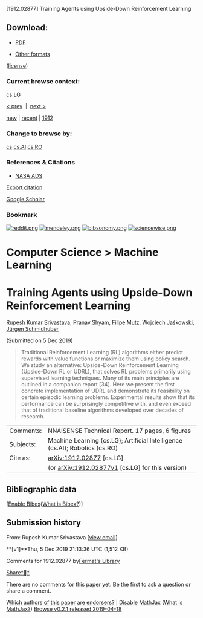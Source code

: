 [1912.02877] Training Agents using Upside-Down Reinforcement Learning

## Download:

- [PDF](https://arxiv.org/pdf/1912.02877)

- [Other formats](https://arxiv.org/format/1912.02877)

([license](http://arxiv.org/licenses/nonexclusive-distrib/1.0/))

### Current browse context:

cs.LG

   [< prev](https://arxiv.org/prevnext?id=1912.02877&function=prev&context=cs.LG)   |    [next >](https://arxiv.org/prevnext?id=1912.02877&function=next&context=cs.LG)

 [new](https://arxiv.org/list/cs.LG/new) | [recent](https://arxiv.org/list/cs.LG/recent) | [1912](https://arxiv.org/list/cs.LG/1912)

### Change to browse by:

 [cs](https://arxiv.org/abs/1912.02877?context=cs)
 [cs.AI](https://arxiv.org/abs/1912.02877?context=cs.AI)
 [cs.RO](https://arxiv.org/abs/1912.02877?context=cs.RO)

### References & Citations

- [NASA ADS](https://ui.adsabs.harvard.edu/abs/arXiv:1912.02877)

[Export citation](#)

[Google Scholar](https://scholar.google.com/scholar?q=Training%20Agents%20using%20Upside-Down%20Reinforcement%20Learning%20Kumar%20arXiv%202019)

### Bookmark

[![reddit.png](../_resources/95d500b5112c356425b6536bb5ff98ea.png)](https://arxiv.org/ct?url=http%3A%2F%2Fwww.bibsonomy.org%2FBibtexHandler%3FrequTask%3Dupload%26url%3Dhttps%3A%2F%2Farxiv.org%2Fabs%2F1912.02877%26description%3DTraining+Agents+using+Upside-Down+Reinforcement+Learning&v=2e3eb003)  [![mendeley.png](../_resources/de3cc61e757eb08b657b7f1cd99d3bfe.png)](https://arxiv.org/ct?url=https%3A%2F%2Fwww.mendeley.com%2Fimport%2F%3Furl%3Dhttps%3A%2F%2Farxiv.org%2Fabs%2F1912.02877&v=4e4e086b)  [![bibsonomy.png](../_resources/5e3fdda030e545f9085dfbb311473d4d.png)](https://arxiv.org/ct?url=https%3A%2F%2Freddit.com%2Fsubmit%3Furl%3Dhttps%3A%2F%2Farxiv.org%2Fabs%2F1912.02877%26title%3DTraining+Agents+using+Upside-Down+Reinforcement+Learning&v=f57d2d69)  [![sciencewise.png](../_resources/7f3e03c97168aadb8b097c8433e66bc7.png)](https://arxiv.org/ct?url=http%3A%2F%2Fsciencewise.info%2Fbookmarks%2Fadd%3Furl%3Dhttps%3A%2F%2Farxiv.org%2Fabs%2F1912.02877&v=73fbfd80)

# Computer Science > Machine Learning

# Training Agents using Upside-Down Reinforcement Learning

[Rupesh Kumar Srivastava](https://arxiv.org/search/cs?searchtype=author&query=Srivastava%2C+R+K), [Pranav Shyam](https://arxiv.org/search/cs?searchtype=author&query=Shyam%2C+P), [Filipe Mutz](https://arxiv.org/search/cs?searchtype=author&query=Mutz%2C+F), [Wojciech Jaśkowski](https://arxiv.org/search/cs?searchtype=author&query=Ja%C5%9Bkowski%2C+W), [Jürgen Schmidhuber](https://arxiv.org/search/cs?searchtype=author&query=Schmidhuber%2C+J)

(Submitted on 5 Dec 2019)

>  Traditional Reinforcement Learning (RL) algorithms either predict rewards with value functions or maximize them using policy search. We study an alternative: Upside-Down Reinforcement Learning (Upside-Down RL or UDRL), that solves RL problems primarily using supervised learning techniques. Many of its main principles are outlined in a companion report [34]. Here we present the first concrete implementation of UDRL and demonstrate its feasibility on certain episodic learning problems. Experimental results show that its performance can be surprisingly competitive with, and even exceed that of traditional baseline algorithms developed over decades of research.

|     |     |
| --- | --- |
| Comments: | NNAISENSE Technical Report. 17 pages, 6 figures |
| Subjects: |  Machine Learning (cs.LG); Artificial Intelligence (cs.AI); Robotics (cs.RO) |
| Cite as: | [arXiv:1912.02877](https://arxiv.org/abs/1912.02877) [cs.LG] |
|     | (or   [arXiv:1912.02877v1](https://arxiv.org/abs/1912.02877v1) [cs.LG] for this version) |

## Bibliographic data

[[Enable Bibex](#)([What is Bibex?](https://labs.arxiv.org/))]

## Submission history

From: Rupesh Kumar Srivastava [[view email](https://arxiv.org/show-email/ad4f6428/1912.02877)]

**[v1]**Thu, 5 Dec 2019 21:13:36 UTC (1,512 KB)

Comments for 1912.02877
by[Fermat's Library](https://fermatslibrary.com/librarian)

[Share**](https://fermatslibrary.com/arxiv_comments?url=https%3A%2F%2Farxiv.org%2Fabs%2F1912.02877)

There are no comments for this paper yet. Be the first to ask a question or share a comment.

[Which authors of this paper are endorsers?](https://arxiv.org/auth/show-endorsers/1912.02877) | [Disable MathJax](#) ([What is MathJax?](https://arxiv.org/help/mathjax)) [Browse v0.2.1 released 2019-04-18](https://confluence.cornell.edu/x/G5H4FQ)